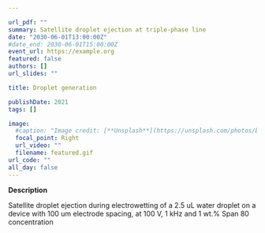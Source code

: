 ```yaml
---

url_pdf: ""
summary: Satellite droplet ejection at triple-phase line
date: "2030-06-01T13:00:00Z"
#date_end: 2030-06-01T15:00:00Z
event_url: https://example.org
featured: false
authors: []
url_slides: ""

title: Droplet generation 

publishDate: 2021
tags: []

image:
  #caption: "Image credit: [**Unsplash**](https://unsplash.com/photos/bzdhc5b3Bxs)"
  focal_point: Right
  url_video: ""
  filename: featured.gif
url_code: ""
all_day: false
---
```

**Description**

Satellite droplet ejection during electrowetting of a 2.5 uL water droplet on a device with 100 um electrode spacing, at 100 V, 1 kHz and 1 wt.% Span 80 concentration
